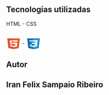## Tecnologias utilizadas 
 HTML - CSS
 
<div>
  <div style="display: inline_block"><br>
   <img align="center" alt="thur-HTML" height="30" width="40" src="https://raw.githubusercontent.com/devicons/devicon/master/icons/html5/html5-original.svg"> -
   <img align="center" alt="thur-CSS" height="30" width="40" src="https://raw.githubusercontent.com/devicons/devicon/master/icons/css3/css3-original.svg">
</div>
 
 <h2> Autor
 <h2>Iran Felix Sampaio Ribeiro<br>



